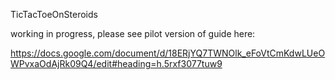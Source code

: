 TicTacToeOnSteroids

working in progress, please see pilot version of guide here:

https://docs.google.com/document/d/18ERjYQ7TWNOlk_eFoVtCmKdwLUeOWPvxaOdAjRk09Q4/edit#heading=h.5rxf3077tuw9
